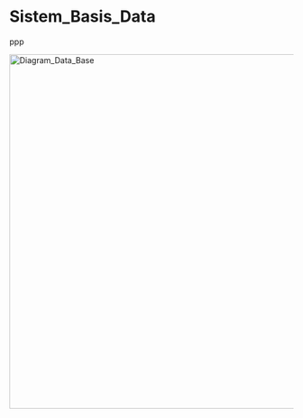 # Sistem_Basis_Data
ppp


<img width="628" alt="Diagram_Data_Base" src="https://github.com/ahmdzlf/Sistem_Basis_Data/assets/143950886/d03805b0-998e-4b39-bc7e-c9252104f160">

